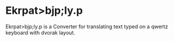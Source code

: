 # Ekrpat>bjp;ly.p
Ekrpat>bjp;ly.p is a Converter for translating text typed on a qwertz keyboard with dvorak layout.
